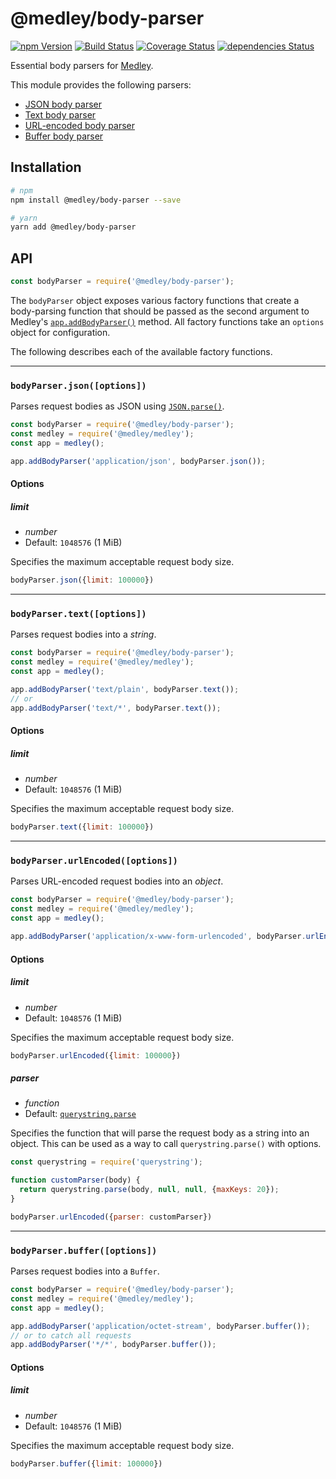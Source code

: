 # @medley/body-parser

[![npm Version](https://img.shields.io/npm/v/@medley/body-parser.svg)](https://www.npmjs.com/package/@medley/body-parser)
[![Build Status](https://travis-ci.org/medleyjs/body-parser.svg?branch=master)](https://travis-ci.org/medleyjs/body-parser)
[![Coverage Status](https://coveralls.io/repos/github/medleyjs/body-parser/badge.svg?branch=master)](https://coveralls.io/github/medleyjs/body-parser?branch=master)
[![dependencies Status](https://img.shields.io/david/medleyjs/body-parser.svg)](https://david-dm.org/medleyjs/body-parser)

Essential body parsers for [Medley](https://github.com/medleyjs/medley).

This module provides the following parsers:

+ [JSON body parser](#bodyparserjsonoptions)
+ [Text body parser](#bodyparsertextoptions)
+ [URL-encoded body parser](#bodyparserurlencodedoptions)
+ [Buffer body parser](#bodyparserbufferoptions)

## Installation

```sh
# npm
npm install @medley/body-parser --save

# yarn
yarn add @medley/body-parser
```

## API

```js
const bodyParser = require('@medley/body-parser');
```

The `bodyParser` object exposes various factory functions that create a body-parsing
function that should be passed as the second argument to Medley's
[`app.addBodyParser()`](https://github.com/medleyjs/medley/blob/master/docs/BodyParser.md#appaddbodyparser)
method. All factory functions take an `options` object for configuration.

The following describes each of the available factory functions.

---

### `bodyParser.json([options])`

Parses request bodies as JSON using
[`JSON.parse()`](https://developer.mozilla.org/docs/Web/JavaScript/Reference/Global_Objects/JSON/parse).

```js
const bodyParser = require('@medley/body-parser');
const medley = require('@medley/medley');
const app = medley();

app.addBodyParser('application/json', bodyParser.json());
```

#### Options

##### limit

+ *number*
+ Default: `1048576` (1 MiB)

Specifies the maximum acceptable request body size.

```js
bodyParser.json({limit: 100000})
```

---

### `bodyParser.text([options])`

Parses request bodies into a *string*.

```js
const bodyParser = require('@medley/body-parser');
const medley = require('@medley/medley');
const app = medley();

app.addBodyParser('text/plain', bodyParser.text());
// or
app.addBodyParser('text/*', bodyParser.text());
```

#### Options

##### limit

+ *number*
+ Default: `1048576` (1 MiB)

Specifies the maximum acceptable request body size.

```js
bodyParser.text({limit: 100000})
```

---

### `bodyParser.urlEncoded([options])`

Parses URL-encoded request bodies into an *object*.

```js
const bodyParser = require('@medley/body-parser');
const medley = require('@medley/medley');
const app = medley();

app.addBodyParser('application/x-www-form-urlencoded', bodyParser.urlEncoded());
```

#### Options

##### limit

+ *number*
+ Default: `1048576` (1 MiB)

Specifies the maximum acceptable request body size.

```js
bodyParser.urlEncoded({limit: 100000})
```

##### parser

+ *function*
+ Default: [`querystring.parse`](https://nodejs.org/api/querystring.html#querystring_querystring_parse_str_sep_eq_options)

Specifies the function that will parse the request body as a string into an object. This can be used
as a way to call `querystring.parse()` with options.

```js
const querystring = require('querystring');

function customParser(body) {
  return querystring.parse(body, null, null, {maxKeys: 20});
}

bodyParser.urlEncoded({parser: customParser})
```

---

### `bodyParser.buffer([options])`

Parses request bodies into a `Buffer`.

```js
const bodyParser = require('@medley/body-parser');
const medley = require('@medley/medley');
const app = medley();

app.addBodyParser('application/octet-stream', bodyParser.buffer());
// or to catch all requests
app.addBodyParser('*/*', bodyParser.buffer());
```

#### Options

##### limit

+ *number*
+ Default: `1048576` (1 MiB)

Specifies the maximum acceptable request body size.

```js
bodyParser.buffer({limit: 100000})
```
